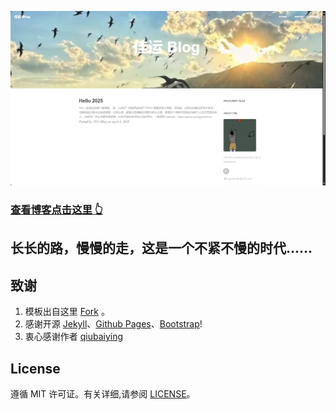 ![](img/readme.png)
>
### [查看博客点击这里 👆](https://gjyyy.cloud)

## 长长的路，慢慢的走，这是一个不紧不慢的时代......

## 致谢

1. 模板出自这里 [Fork](https://github.com/Huxpro/huxpro.github.io) 。 
2. 感谢开源 [Jekyll](https://jekyllcn.com/docs/home/)、[Github Pages](https://pages.github.com/)、[Bootstrap](https://www.bootcss.com/)!
3. 衷心感谢作者 [qiubaiying](https://github.com/qiubaiying/)

## License

遵循 MIT 许可证。有关详细,请参阅 [LICENSE](https://github.com/shichaofaan/shichaofaan.github.io/blob/main/LICENSE)。
